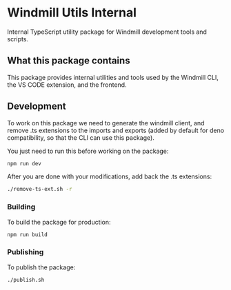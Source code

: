 # Windmill Utils Internal

Internal TypeScript utility package for Windmill development tools and scripts.

## What this package contains

This package provides internal utilities and tools used by the Windmill CLI, the VS CODE extension, and the frontend.

## Development

To work on this package we need to generate the windmill client, and remove .ts extensions to the imports and exports (added by default for deno compatibility, so that the CLI can use this package).

You just need to run this before working on the package:

```bash
npm run dev
```

After you are done with your modifications, add back the .ts extensions:

```bash
./remove-ts-ext.sh -r
```

### Building

To build the package for production:

```bash
npm run build
```

### Publishing

To publish the package:

```bash
./publish.sh
```